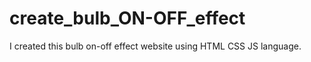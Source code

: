 # create_bulb_ON-OFF_effect
I  created this  bulb on-off effect website using HTML CSS JS language.
